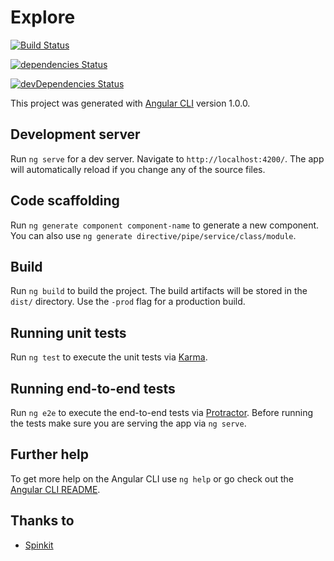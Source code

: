 # Explore

[![Build Status](https://travis-ci.org/russon77/off-the-beaten-path.svg?branch=master)](https://travis-ci.org/russon77/off-the-beaten-path)

[![dependencies Status](https://david-dm.org/russon77/off-the-beaten-path/status.svg)](https://david-dm.org/russon77/off-the-beaten-path)

[![devDependencies Status](https://david-dm.org/russon77/off-the-beaten-path/dev-status.svg)](https://david-dm.org/russon77/off-the-beaten-path?type=dev)

This project was generated with [Angular CLI](https://github.com/angular/angular-cli) version 1.0.0.

## Development server

Run `ng serve` for a dev server. Navigate to `http://localhost:4200/`. The app will automatically reload if you change any of the source files.

## Code scaffolding

Run `ng generate component component-name` to generate a new component. You can also use `ng generate directive/pipe/service/class/module`.

## Build

Run `ng build` to build the project. The build artifacts will be stored in the `dist/` directory. Use the `-prod` flag for a production build.

## Running unit tests

Run `ng test` to execute the unit tests via [Karma](https://karma-runner.github.io).

## Running end-to-end tests

Run `ng e2e` to execute the end-to-end tests via [Protractor](http://www.protractortest.org/).
Before running the tests make sure you are serving the app via `ng serve`.

## Further help

To get more help on the Angular CLI use `ng help` or go check out the [Angular CLI README](https://github.com/angular/angular-cli/blob/master/README.md).

## Thanks to

- [Spinkit](https://github.com/tobiasahlin/SpinKit)

